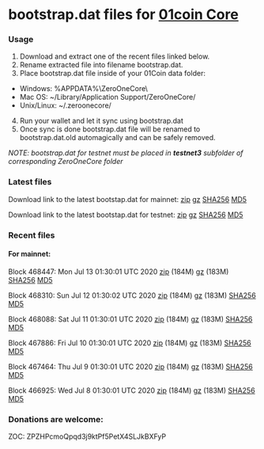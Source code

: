# bootstrap.dat files for [01coin Core](https://01coin.io)

### Usage

1. Download and extract one of the recent files linked below.
2. Rename extracted file into filename bootstrap.dat.
3. Place bootstrap.dat file inside of your 01Coin data folder:
 - Windows: %APPDATA%\ZeroOneCore\
 - Mac OS: ~/Library/Application Support/ZeroOneCore/
 - Unix/Linux: ~/.zeroonecore/
4. Run your wallet and let it sync using bootstrap.dat
5. Once sync is done bootstrap.dat file will be renamed to bootstrap.dat.old automagically and can be safely removed.

_NOTE: bootstrap.dat for testnet must be placed in **testnet3** subfolder of corresponding ZeroOneCore folder_

### Latest files
Download link to the latest bootstap.dat for mainnet: [zip](https://files.01coin.io/mainnet/bootstrap.dat.zip) [gz](https://files.01coin.io/mainnet/bootstrap.dat.tar.gz) [SHA256](https://files.01coin.io/mainnet/sha256.txt) [MD5](https://files.01coin.io/mainnet/md5.txt)

Download link to the latest bootstap.dat for testnet: [zip](https://files.01coin.io/testnet/bootstrap.dat.zip) [gz](https://files.01coin.io/testnet/bootstrap.dat.tar.gz) [SHA256](https://files.01coin.io/testnet/sha256.txt) [MD5](https://files.01coin.io/testnet/md5.txt)

### Recent files

#### For mainnet:

Block 468447: Mon Jul 13 01:30:01 UTC 2020 [zip](https://files.01coin.io/mainnet/2020-07-13/bootstrap.dat.zip) (184M) [gz](https://files.01coin.io/mainnet/2020-07-13/bootstrap.dat.tar.gz) (183M) [SHA256](https://files.01coin.io/mainnet/2020-07-13/sha256.txt) [MD5](https://files.01coin.io/mainnet/2020-07-13/md5.txt)

Block 468310: Sun Jul 12 01:30:02 UTC 2020 [zip](https://files.01coin.io/mainnet/2020-07-12/bootstrap.dat.zip) (184M) [gz](https://files.01coin.io/mainnet/2020-07-12/bootstrap.dat.tar.gz) (183M) [SHA256](https://files.01coin.io/mainnet/2020-07-12/sha256.txt) [MD5](https://files.01coin.io/mainnet/2020-07-12/md5.txt)

Block 468088: Sat Jul 11 01:30:01 UTC 2020 [zip](https://files.01coin.io/mainnet/2020-07-11/bootstrap.dat.zip) (184M) [gz](https://files.01coin.io/mainnet/2020-07-11/bootstrap.dat.tar.gz) (183M) [SHA256](https://files.01coin.io/mainnet/2020-07-11/sha256.txt) [MD5](https://files.01coin.io/mainnet/2020-07-11/md5.txt)

Block 467886: Fri Jul 10 01:30:01 UTC 2020 [zip](https://files.01coin.io/mainnet/2020-07-10/bootstrap.dat.zip) (184M) [gz](https://files.01coin.io/mainnet/2020-07-10/bootstrap.dat.tar.gz) (183M) [SHA256](https://files.01coin.io/mainnet/2020-07-10/sha256.txt) [MD5](https://files.01coin.io/mainnet/2020-07-10/md5.txt)

Block 467464: Thu Jul  9 01:30:01 UTC 2020 [zip](https://files.01coin.io/mainnet/2020-07-09/bootstrap.dat.zip) (184M) [gz](https://files.01coin.io/mainnet/2020-07-09/bootstrap.dat.tar.gz) (183M) [SHA256](https://files.01coin.io/mainnet/2020-07-09/sha256.txt) [MD5](https://files.01coin.io/mainnet/2020-07-09/md5.txt)

Block 466925: Wed Jul  8 01:30:01 UTC 2020 [zip](https://files.01coin.io/mainnet/2020-07-08/bootstrap.dat.zip) (184M) [gz](https://files.01coin.io/mainnet/2020-07-08/bootstrap.dat.tar.gz) (183M) [SHA256](https://files.01coin.io/mainnet/2020-07-08/sha256.txt) [MD5](https://files.01coin.io/mainnet/2020-07-08/md5.txt)


### Donations are welcome:

ZOC: ZPZHPcmoQpqd3j9ktPf5PetX4SLJkBXFyP
